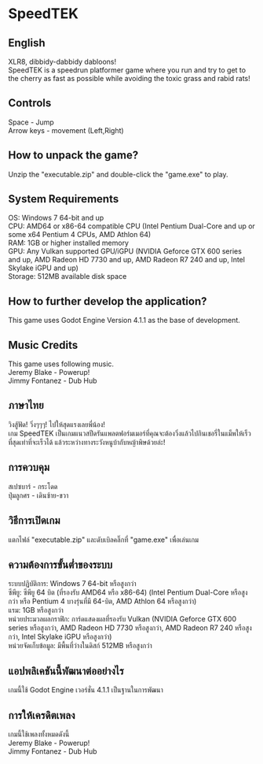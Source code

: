 # SpeedTEK

## English

XLR8, dibbidy-dabbidy dabloons!\
SpeedTEK is a speedrun platformer game where you run and try to get to the cherry as fast as possible while avoiding the toxic grass and rabid rats!

## Controls

Space - Jump\
Arrow keys - movement (Left,Right)

## How to unpack the game?

Unzip the "executable.zip" and double-click the "game.exe" to play.

## System Requirements

OS: Windows 7 64-bit and up\
CPU: AMD64 or x86-64 compatible CPU (Intel Pentium Dual-Core and up or some x64 Pentium 4 CPUs, AMD Athlon 64)\
RAM: 1GB or higher installed memory\
GPU: Any Vulkan supported GPU/iGPU (NVIDIA Geforce GTX 600 series and up, AMD Radeon HD 7730 and up, AMD Radeon R7 240 and up, Intel Skylake iGPU and up)\
Storage: 512MB available disk space

## How to further develop the application?

This game uses Godot Engine Version 4.1.1 as the base of development.

## Music Credits

This game uses following music.\
Jeremy Blake - Powerup!\
Jimmy Fontanez - Dub Hub

## ภาษาไทย

วิงสู้ฟัด! วิ่งๆๆๆ! ไปให้สุดแรงเลยพี่น้อง!\
เกม SpeedTEK เป็นเกมแนวสปีดรันแพลตฟอร์มเมอร์ที่คุณจะต้องวิ่งแล้วไปกินเชอรี่ในแม็พให้เร็วที่สุดเท่าที่จะเร็วได้ แล้วระหว่างทางระวังหนูบ้ากับหญ้าพิษด้วยล่ะ!

## การควบคุม

สเปซบาร์ - กระโดด\
ปุ่มลูกศร - เดินซ้าย-ขวา

## วิธีการเปิดเกม

แตกไฟล์ "executable.zip" และดับเบิลคลิ๊กที่ "game.exe" เพื่อเล่นเกม

## ความต้องการขั้นต่ำของระบบ

ระบบปฏิบัติการ: Windows 7 64-bit หรือสูงกว่า\
ซีพียู: ซีพียู 64 บิต (ที่รองรับ AMD64 หรือ x86-64) (Intel Pentium Dual-Core หรือสูงกว่า หรือ Pentium 4 บางรุ่นที่มี 64-บิต, AMD Athlon 64 หรือสูงกว่า)\
แรม: 1GB หรือสูงกว่า\
หน่วยประมวลผลกราฟิก: การ์ดแสดงผลที่รองรับ Vulkan (NVIDIA Geforce GTX 600 series หรือสูงกว่า, AMD Radeon HD 7730 หรือสูงกว่า, AMD Radeon R7 240 หรือสูงกว่า, Intel Skylake iGPU หรือสูงกว่า)\
หน่วยจัดเก็บข้อมูล: มีพื้นที่ว่างในดิสก์ 512MB หรือสูงกว่า

## แอปพลิเคชันนี้พัฒนาต่ออย่างไร

เกมนี้ใช้ Godot Engine เวอร์ชั่น 4.1.1 เป็นฐานในการพัฒนา

## การให้เครดิตเพลง

เกมนี้ใช้เพลงทั้งหมดดังนี้\
Jeremy Blake - Powerup!\
Jimmy Fontanez - Dub Hub

